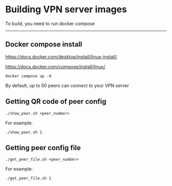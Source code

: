   # Building VPN server images
  
To build, you need to run docker compose

---

## Docker compose install

https://docs.docker.com/desktop/install/linux-install/

https://docs.docker.com/compose/install/linux/

```commandline
docker compose up -d
```

By default, up to 50 peers can connect to your VPN server

## Getting QR code of peer config

```commandline
./show_peer.sh <peer_number>
```

For example:

```commandline
./show_peer.sh 1
```

## Getting peer config file

```commandline
./get_peer_file.sh <peer_number>
```

For example:

```commandline
./get_peer_file.sh 1
```